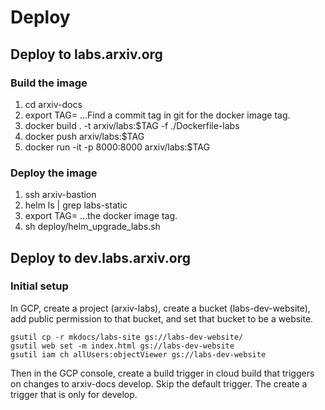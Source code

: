 # Deploy

## Deploy to labs.arxiv.org

### Build the image
1. cd arxiv-docs
1. export TAG=  ...Find a commit tag in git for the docker image tag.
1. docker build . -t arxiv/labs:$TAG -f ./Dockerfile-labs
1. docker push arxiv/labs:$TAG
1. docker run -it -p 8000:8000 arxiv/labs:$TAG

### Deploy the image
1. ssh arxiv-bastion
1. helm ls | grep labs-static
1. export TAG=  ...the docker image tag.
1. sh deploy/helm_upgrade_labs.sh

## Deploy to dev.labs.arxiv.org

### Initial setup
In GCP, create a project (arxiv-labs), create a bucket
(labs-dev-website), add public permission to that bucket, and set that
bucket to be a website.

    gsutil cp -r mkdocs/labs-site gs://labs-dev-website/
    gsutil web set -m index.html gs://labs-dev-website
    gsutil iam ch allUsers:objectViewer gs://labs-dev-website

Then in the GCP console, create a build trigger in cloud build that
triggers on changes to arxiv-docs develop. Skip the default trigger.
The create a trigger that is only for develop.

